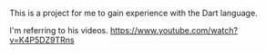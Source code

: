 
This is a project for me to gain experience with the Dart language.

I'm referring to his videos.
https://www.youtube.com/watch?v=K4P5DZ9TRns
